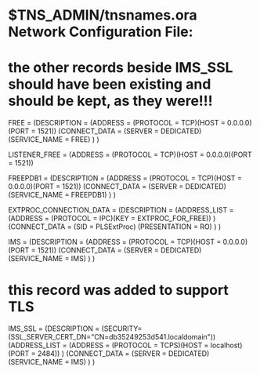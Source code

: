 # $TNS_ADMIN/tnsnames.ora Network Configuration File:
# the other records beside IMS_SSL should have been existing and should be kept, as they were!!!

FREE =
  (DESCRIPTION =
    (ADDRESS = (PROTOCOL = TCP)(HOST = 0.0.0.0)(PORT = 1521))
    (CONNECT_DATA =
      (SERVER = DEDICATED)
      (SERVICE_NAME = FREE)
    )
  )

LISTENER_FREE =
  (ADDRESS = (PROTOCOL = TCP)(HOST = 0.0.0.0)(PORT = 1521))

FREEPDB1 =
  (DESCRIPTION =
    (ADDRESS = (PROTOCOL = TCP)(HOST = 0.0.0.0)(PORT = 1521))
    (CONNECT_DATA =
      (SERVER = DEDICATED)
      (SERVICE_NAME = FREEPDB1)
    )
  )

EXTPROC_CONNECTION_DATA =
  (DESCRIPTION =
     (ADDRESS_LIST =
       (ADDRESS = (PROTOCOL = IPC)(KEY = EXTPROC_FOR_FREE))
     )
     (CONNECT_DATA =
       (SID = PLSExtProc)
       (PRESENTATION = RO)
     )
  )

IMS =
  (DESCRIPTION =
    (ADDRESS = (PROTOCOL = TCP)(HOST = 0.0.0.0)(PORT = 1521))
    (CONNECT_DATA =
      (SERVER = DEDICATED)
      (SERVICE_NAME = IMS)
    )
  )

# this record was added to support TLS
IMS_SSL =
  (DESCRIPTION =
    (SECURITY=(SSL_SERVER_CERT_DN="CN=db35249253d541.localdomain"))
    (ADDRESS_LIST =
      (ADDRESS = (PROTOCOL = TCPS)(HOST = localhost)(PORT = 2484))
    )
    (CONNECT_DATA =
      (SERVER = DEDICATED)
      (SERVICE_NAME = IMS)
    )
  )
